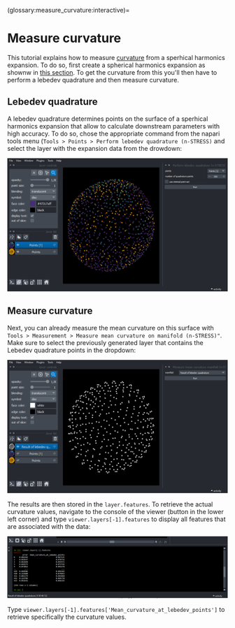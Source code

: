 (glossary:measure_curvature:interactive)=
# Measure curvature

This tutorial explains how to measure [curvature](spherical_harmonics:measurements:mean_curvature) from a sperhical harmonics expansion. To do so, first create a spherical harmonics expansion as shownw in [this section](glossary:spherical_harmonics). To get the curvature from this you'll then have to perform a lebedev quadrature and then measure curvature.

## Lebedev quadrature

A lebedev quadrature determines points on the surface of a sperhical harmonics expansion that allow to calculate downstream parameters with high accuracy. To do so, chose the appropriate command from the napari tools menu (`Tools > Points > Perform lebedev quadrature (n-STRESS)` and select the layer with the expansion data from the drowdown:

![](imgs/demo_measure_curvature1.png)

## Measure curvature

Next, you can already measure the mean curvature on this surface with `Tools > Measurement > Measure mean curvature on manifold (n-STRESS)"`. Make sure to select the previously generated layer that contains the Lebedev quadrature points in the dropdown:

![](imgs/demo_measure_curvature2.png)

The results are then stored in the `layer.features`. To retrieve the actual curvature values, navigate to the console of the viewer (button in the lower left corner) and type `viewer.layers[-1].features` to display all features that are associated with the data:

![](imgs/demo_measure_curvature3.png)

Type `viewer.layers[-1].features['Mean_curvature_at_lebedev_points']` to retrieve specifically the curvature values.